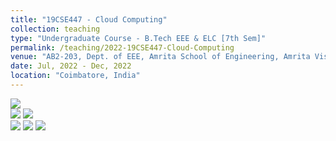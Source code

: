 ```yaml
---
title: "19CSE447 - Cloud Computing"
collection: teaching
type: "Undergraduate Course - B.Tech EEE & ELC [7th Sem]"
permalink: /teaching/2022-19CSE447-Cloud-Computing
venue: "AB2-203, Dept. of EEE, Amrita School of Engineering, Amrita Vishwa Vidyapeetham"
date: Jul, 2022 - Dec, 2022
location: "Coimbatore, India"
---
```


![](https://img.shields.io/badge/Students-60-blue) <br/>
![](https://img.shields.io/badge/Pass_Percent-100.00-darkgreen) ![](https://img.shields.io/badge/Average_Marks-62.93-blue) <br/> 
![](https://img.shields.io/badge/Course_Outcome_Attainment-TBD-blue) ![](https://img.shields.io/badge/TLP_Feedback-88.62-blue) 
![](https://img.shields.io/badge/Course_Feedback-89.74-blue) 

